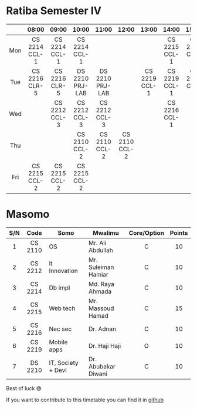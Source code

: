 
# Ratiba Semester IV

|       |     08:00     |     09:00     |      10:00      |      11:00      |     12:00     |     13:00     |     14:00     |     15:00     | 16:00 | 17:00 |
| :---: | :-----------: | :-----------: | :-------------: | :-------------: | :-----------: | :-----------: | :-----------: | :-----------: | :---: | :---: |
|  Mon  | CS 2214 CCL-1 | CS 2214 CCL-1 |  CS 2214 CCL-1  |                 |               |               | CS 2215 CCL-1 | CS 2215 CCL-1 |       |       |
|  Tue  | CS 2216 CLR-5 | CS 2216 CLR-5 | DS 2210 PRJ-LAB | DS 2210 PRJ-LAB |               | CS 2219 CCL-1 | CS 2219 CCL-1 | CS 2219 CCL-1 |       |       |
|  Wed  |               | CS 2212 CCL-3 |  CS 2212 CCL-3  |  CS 2212 CCL-3  |               |               | CS 2216 CCL-1 |               |       |       |
|  Thu  |               |               |  CS 2110 CCL-2  |  CS 2110 CCL-2  | CS 2110 CCL-2 |               |               |               |       |       |
|  Fri  | CS 2215 CCL-2 | CS 2215 CCL-2 |  CS 2215 CCL-2  |                 |               |               |               |               |       |       |

# Masomo

|  S/N  |  Code   | Somo               | Mwalimu             | Core/Option | Points |
| :---: | :-----: | ------------------ | ------------------- | :---------: | :----: |
|   1   | CS 2110 | OS                 | Mr. Ali Abdullah    |      C      |   10   |
|   2   | CS 2212 | It Innovation      | Mr. Suleiman Hamiar |      C      |   10   |
|   3   | CS 2214 | Db impl            | Md. Raya  Ahmada    |      C      |   10   |
|   4   | CS 2215 | Web tech           | Mr. Massoud Hamad   |      C      |   15   |
|   5   | CS 2216 | Nec sec            | Dr. Adnan           |      C      |   10   |
|   6   | CS 2219 | Mobile apps        | Dr. Haji Haji       |      O      |   10   |
|   7   | DS 2210 | IT, Society + Devl | Dr. Abubakar Diwani |      C      |   10   |

Best of luck :smile:

If you want to contribute to this timetable you can find it in [github](https://github.com/ahmad1284/bcs-suza)
